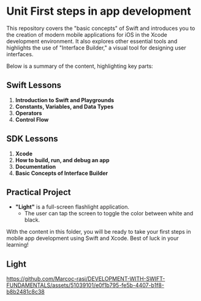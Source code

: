# Unit First steps in app development

This repository covers the "basic concepts" of Swift and introduces you to the creation of modern mobile applications for iOS in the Xcode development environment. It also explores other essential tools and highlights the use of "Interface Builder," a visual tool for designing user interfaces.

Below is a summary of the content, highlighting key parts:

## Swift Lessons
1. **Introduction to Swift and Playgrounds**
2. **Constants, Variables, and Data Types**
3. **Operators**
4. **Control Flow**

## SDK Lessons
1. **Xcode**
2. **How to build, run, and debug an app**
3. **Documentation**
4. **Basic Concepts of Interface Builder**

## Practical Project
- **"Light"** is a full-screen flashlight application.
  - The user can tap the screen to toggle the color between white and black.

With the content in this folder, you will be ready to take your first steps in mobile app development using Swift and Xcode. Best of luck in your learning!

## Light

https://github.com/Marcoc-rasi/DEVELOPMENT-WITH-SWIFT-FUNDAMENTALS/assets/51039101/e0f1b795-fe5b-4407-b1f8-b8b2481c8c38


